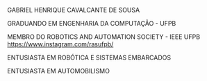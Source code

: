 GABRIEL HENRIQUE CAVALCANTE DE SOUSA

GRADUANDO EM ENGENHARIA DA COMPUTAÇÃO - UFPB

MEMBRO DO ROBOTICS AND AUTOMATION SOCIETY - IEEE UFPB https://www.instagram.com/rasufpb/

ENTUSIASTA EM ROBÓTICA E SISTEMAS EMBARCADOS

ENTUSIASTA EM AUTOMOBILISMO
